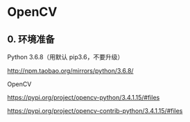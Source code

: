 # OpenCV

## 0. 环境准备

Python 3.6.8（用默认 pip3.6，不要升级）

http://npm.taobao.org/mirrors/python/3.6.8/

OpenCV

https://pypi.org/project/opencv-python/3.4.1.15/#files

https://pypi.org/project/opencv-contrib-python/3.4.1.15/#files

